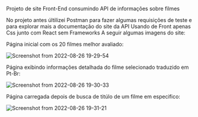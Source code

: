 Projeto de site Front-End consumindo API de informações sobre filmes

No projeto antes últilizei Postman para fazer algumas requisições de teste e para explorar mais a documentação do site da API
Usando de Front apenas Css junto com React sem Frameworks
A seguir algumas imagens do site:

Página inicial com os 20 filmes melhor avaliado:

![Screenshot from 2022-08-26 19-29-54](https://user-images.githubusercontent.com/97806169/186999519-ecae4704-cca2-4b52-875c-cdef187fe982.png)


Página exibindo informações detalhada do filme selecionado traduzido em Pt-Br:


![Screenshot from 2022-08-26 19-30-33](https://user-images.githubusercontent.com/97806169/186999659-24313ac2-5a5c-43dd-94b1-61f51a06aff9.png)

Página carregada depois de busca de titúlo de um filme em especifico:

![Screenshot from 2022-08-26 19-31-21](https://user-images.githubusercontent.com/97806169/186999785-2961242d-c6f9-4731-9a05-b916926e854d.png)
